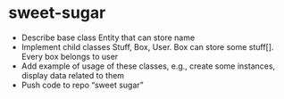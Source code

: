 # sweet-sugar
- Describe base class Entity that can store name
- Implement child classes Stuff, Box, User. Box can store some stuff[]. Every box belongs to user
- Add example of usage of these classes, e.g., create some instances, display data related to them
- Push code to repo “sweet sugar”
